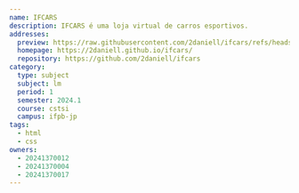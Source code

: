 ```yaml
---
name: IFCARS
description: IFCARS é uma loja virtual de carros esportivos.
addresses:
  preview: https://raw.githubusercontent.com/2daniell/ifcars/refs/heads/tailwind/assets/preview.png
  homepage: https://2daniell.github.io/ifcars/
  repository: https://github.com/2daniell/ifcars
category:
  type: subject
  subject: lm
  period: 1
  semester: 2024.1
  course: cstsi
  campus: ifpb-jp
tags:
  - html
  - css
owners:
  - 20241370012
  - 20241370004
  - 20241370017
---
```

